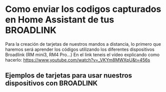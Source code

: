 # Como enviar los codigos capturados en Home Assistant de tus BROADLINK

Para la creación de tarjetas de nuestros mandos a distancia, lo primero que haremos será aprender los códigos utilizando los diferentes dispositivos Broadlink (RM mini3, RM4 Pro...)
En el link teneis el vídeo explicando como hacerlo: https://www.youtube.com/watch?v=_VKYm8MWXpU&t=456s

## Ejemplos de tarjetas para usar nuestros dispositivos con BROADLINK
